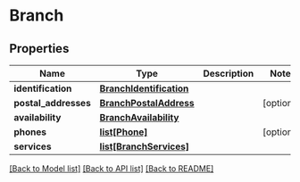 # Branch

## Properties
Name | Type | Description | Notes
------------ | ------------- | ------------- | -------------
**identification** | [**BranchIdentification**](BranchIdentification.md) |  | 
**postal_addresses** | [**BranchPostalAddress**](BranchPostalAddress.md) |  | [optional] 
**availability** | [**BranchAvailability**](BranchAvailability.md) |  | 
**phones** | [**list[Phone]**](Phone.md) |  | [optional] 
**services** | [**list[BranchServices]**](BranchServices.md) |  | 

[[Back to Model list]](../README.md#documentation-for-models) [[Back to API list]](../README.md#documentation-for-api-endpoints) [[Back to README]](../README.md)

